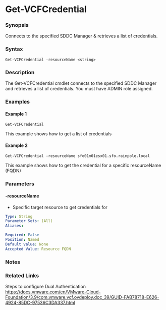 # Get-VCFCredential

### Synopsis
Connects to the specified SDDC Manager & retrieves a list of credentials.

### Syntax
```
Get-VCFCredential -resourceName <string>
```

### Description
The Get-VCFCredential cmdlet connects to the specified SDDC Manager and retrieves a list of credentials. You must have ADMIN role assigned.


### Examples
#### Example 1
```
Get-VCFCredential
```
This example shows how to get a list of credentials

#### Example 2
```
Get-VCFCredential -resourceName sfo01m01esx01.sfo.rainpole.local
```
This example shows how to get the credential for a specific resourceName (FQDN)

### Parameters

#### -resourceName
- Specific target resource to get credentials for

```yaml
Type: String
Parameter Sets: (All)
Aliases:

Required: False
Position: Named
Default value: None
Accepted Value: Resource FQDN
```

### Notes

### Related Links
Steps to configure Dual Authentication https://docs.vmware.com/en/VMware-Cloud-Foundation/3.9/com.vmware.vcf.ovdeploy.doc_39/GUID-FAB78718-E626-4924-85DC-97536C3DA337.html

